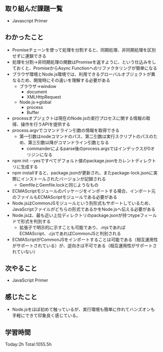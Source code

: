 ## 取り組んだ課題一覧

- Javascript Primer

## わかったこと

* Promiseチェーンを使って処理を分割すると、同期処理、非同期処理を区別せずに連鎖できる
* 処理を分割→非同期処理の関数はPromiseを返すように、という仕込みをしておくと、PromiseからAsync Functionへのリファクタリングが簡単になる
* ブラウザ環境とNode.js環境では、利用できるグローバルオブジェクトが異なるため、開発時にその違いを理解する必要がある
  * ブラウザ→window
    * document
    * XMLHttpRequest
  * Node.js→global
    * process
    * Buffer
* processオブジェクトは現在のNode.jsの実行プロセスに関する情報の取得、操作を行うAPIを提供する
* process.argvでコマンドライン引数の情報を取得できる
  * 第一引数はnodeコマンドのパス、第二引数は実行スクリプトのパスのため、第三引数以降がコマンドライン引数となる
    * commanderによるparse後のprocess.argsではインデックスが0オリジンになる
* npm init --yesですべてデフォルト値のpackage.jsonをカレントディレクトリに生成する
* npm installすると、package.jsonが更新され、またpackage-lock.jsonに実際にインストールされたバージョンが記録される
  * GemfileとGemfile.lockと同じようなもの
* ECMAScriptモジュールのパッケージをインポートする場合、インポート元のファイルもECMAScriptモジュールである必要がある
* Node.jsはCommonJSモジュールという別形式もサポートしているため、JavaScriptファイルがどちらの形式であるかをNode.jsへ伝える必要がある
* Node.jsは、最も近い上位ディレクトリのpackage.jsonが持つtypeフィールドで形式を判別する
  * 拡張子で明示的に示すことも可能であり、.mjsであればECMAScript、.cjsであればCommonJSと判別される
* ECMAScriptがCommonJSをインポートすることは可能である（相互運用性がサポートされている）が、逆向きは不可である（相互運用性がサポートされていない）

## 次やること

- JavaScript Primer

## 感じたこと

* Node.jsをほぼ初めて触っているが、実行環境も簡単に作れてハンズオンも手軽にできて印象良く感じている。
 
## 学習時間

Today:2h
Total:1055.5h
